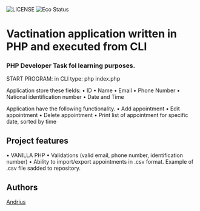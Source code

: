 ![LICENSE](https://img.shields.io/badge/license-MIT-blue.svg?style=flat-square)
![Eco Status](https://img.shields.io/badge/ECO-Friendly-green.svg)


# Vactination application  written in PHP and executed from CLI
### PHP Developer Task fol learning purposes.


START PROGRAM:
in CLI type: php index.php

Application  store these fields:
• ID
• Name
• Email
• Phone Number
• National identification number
• Date and Time

Application have the following functionality.
• Add appointment
• Edit appointment
• Delete appointment
• Print list of appointment for specific date, sorted by time


## Project features
• VANILLA PHP
• Validations (valid email, phone number, identification number)
• Ability to import/export appointments in .csv format. Example of .csv file sadded to repository.


## Authors
[Andrius](https://github.com/Urbbiz)